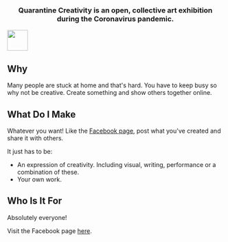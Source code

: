 <h3 align="center"> Quarantine Creativity is an open, collective art exhibition during the Coronavirus pandemic.</h3>

<a href="https://fb.me/quarantinecreativity"><img height="48" width="48" src="https://unpkg.com/simple-icons@latest/icons/facebook.svg" /></a>

## Why

Many people are stuck at home and that's hard. You have to keep busy so why not be creative. Create something and show others together online.

## What Do I Make

Whatever you want! Like the <a href="https://fb.me/quarantinecreativity">Facebook page</a>, post what you've created and share it with others.

It just has to be:

- An expression of creativity. Including visual, writing, performance or a combination of these.
- Your own work.

## Who Is It For

Absolutely everyone!

Visit the Facebook page <a href="https://fb.me/quarantinecreativity">here</a>.
